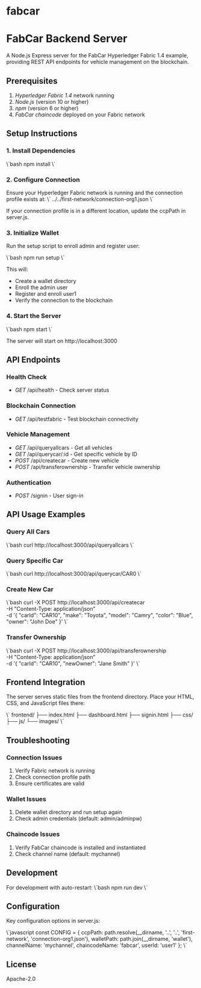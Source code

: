 # fabcar
# FabCar Backend Server

A Node.js Express server for the FabCar Hyperledger Fabric 1.4 example, providing REST API endpoints for vehicle management on the blockchain.

## Prerequisites

1. *Hyperledger Fabric 1.4* network running
2. *Node.js* (version 10 or higher)
3. *npm* (version 6 or higher)
4. *FabCar chaincode* deployed on your Fabric network

## Setup Instructions

### 1. Install Dependencies

\\\`bash
npm install
\\\`

### 2. Configure Connection

Ensure your Hyperledger Fabric network is running and the connection profile exists at:
\\\`
../../first-network/connection-org1.json
\\\`

If your connection profile is in a different location, update the ccpPath in server.js.

### 3. Initialize Wallet

Run the setup script to enroll admin and register user:

\\\`bash
npm run setup
\\\`

This will:
- Create a wallet directory
- Enroll the admin user
- Register and enroll user1
- Verify the connection to the blockchain

### 4. Start the Server

\\\`bash
npm start
\\\`

The server will start on http://localhost:3000

## API Endpoints

### Health Check
- *GET* /api/health - Check server status

### Blockchain Connection
- *GET* /api/testfabric - Test blockchain connectivity

### Vehicle Management
- *GET* /api/queryallcars - Get all vehicles
- *GET* /api/querycar/:id - Get specific vehicle by ID
- *POST* /api/createcar - Create new vehicle
- *POST* /api/transferownership - Transfer vehicle ownership

### Authentication
- *POST* /signin - User sign-in

## API Usage Examples

### Query All Cars
\\\`bash
curl http://localhost:3000/api/queryallcars
\\\`

### Query Specific Car
\\\`bash
curl http://localhost:3000/api/querycar/CAR0
\\\`

### Create New Car
\\\`bash
curl -X POST http://localhost:3000/api/createcar \
  -H "Content-Type: application/json" \
  -d '{
    "carId": "CAR10",
    "make": "Toyota",
    "model": "Camry",
    "color": "Blue",
    "owner": "John Doe"
  }'
\\\`

### Transfer Ownership
\\\`bash
curl -X POST http://localhost:3000/api/transferownership \
  -H "Content-Type: application/json" \
  -d '{
    "carId": "CAR10",
    "newOwner": "Jane Smith"
  }'
\\\`

## Frontend Integration

The server serves static files from the frontend directory. Place your HTML, CSS, and JavaScript files there:

\\\`
frontend/
├── index.html
├── dashboard.html
├── signin.html
├── css/
├── js/
└── images/
\\\`

## Troubleshooting

### Connection Issues
1. Verify Fabric network is running
2. Check connection profile path
3. Ensure certificates are valid

### Wallet Issues
1. Delete wallet directory and run setup again
2. Check admin credentials (default: admin/adminpw)

### Chaincode Issues
1. Verify FabCar chaincode is installed and instantiated
2. Check channel name (default: mychannel)

## Development

For development with auto-restart:
\\\`bash
npm run dev
\\\`

## Configuration

Key configuration options in server.js:

\\\`javascript
const CONFIG = {
    ccpPath: path.resolve(__dirname, '..', '..', 'first-network', 'connection-org1.json'),
    walletPath: path.join(__dirname, 'wallet'),
    channelName: 'mychannel',
    chaincodeName: 'fabcar',
    userId: 'user1'
};
\\\`

## License

Apache-2.0
